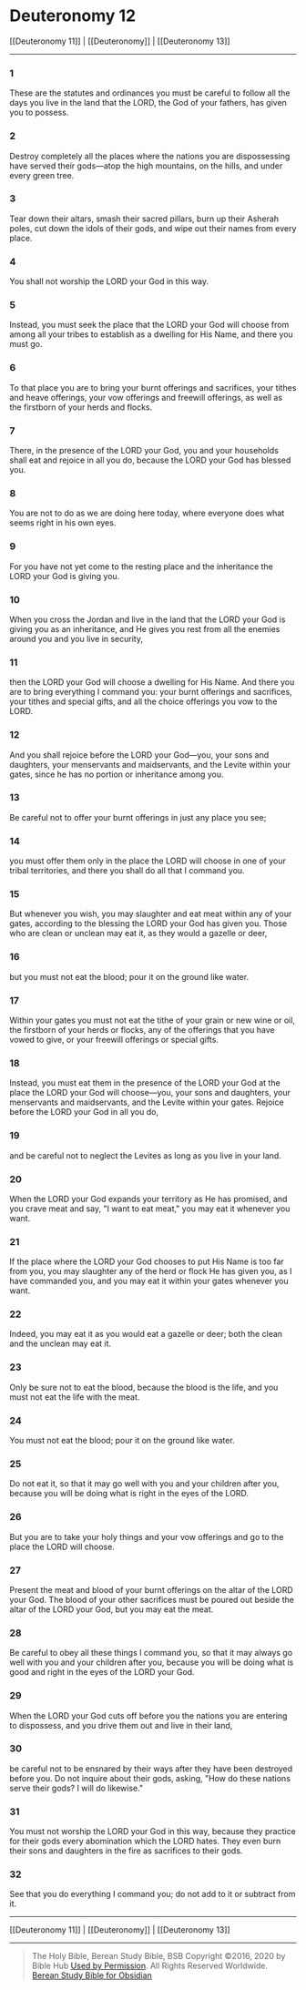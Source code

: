 # Deuteronomy 12

[[Deuteronomy 11]] | [[Deuteronomy]] | [[Deuteronomy 13]]

---

### 1
These are the statutes and ordinances you must be careful to follow all the days you live in the land that the LORD, the God of your fathers, has given you to possess.

### 2
Destroy completely all the places where the nations you are dispossessing have served their gods—atop the high mountains, on the hills, and under every green tree.

### 3
Tear down their altars, smash their sacred pillars, burn up their Asherah poles, cut down the idols of their gods, and wipe out their names from every place.

### 4
You shall not worship the LORD your God in this way.

### 5
Instead, you must seek the place that the LORD your God will choose from among all your tribes to establish as a dwelling for His Name, and there you must go.

### 6
To that place you are to bring your burnt offerings and sacrifices, your tithes and heave offerings, your vow offerings and freewill offerings, as well as the firstborn of your herds and flocks.

### 7
There, in the presence of the LORD your God, you and your households shall eat and rejoice in all you do, because the LORD your God has blessed you.

### 8
You are not to do as we are doing here today, where everyone does what seems right in his own eyes.

### 9
For you have not yet come to the resting place and the inheritance the LORD your God is giving you.

### 10
When you cross the Jordan and live in the land that the LORD your God is giving you as an inheritance, and He gives you rest from all the enemies around you and you live in security,

### 11
then the LORD your God will choose a dwelling for His Name. And there you are to bring everything I command you: your burnt offerings and sacrifices, your tithes and special gifts, and all the choice offerings you vow to the LORD.

### 12
And you shall rejoice before the LORD your God—you, your sons and daughters, your menservants and maidservants, and the Levite within your gates, since he has no portion or inheritance among you.

### 13
Be careful not to offer your burnt offerings in just any place you see;

### 14
you must offer them only in the place the LORD will choose in one of your tribal territories, and there you shall do all that I command you.

### 15
But whenever you wish, you may slaughter and eat meat within any of your gates, according to the blessing the LORD your God has given you. Those who are clean or unclean may eat it, as they would a gazelle or deer,

### 16
but you must not eat the blood; pour it on the ground like water.

### 17
Within your gates you must not eat the tithe of your grain or new wine or oil, the firstborn of your herds or flocks, any of the offerings that you have vowed to give, or your freewill offerings or special gifts.

### 18
Instead, you must eat them in the presence of the LORD your God at the place the LORD your God will choose—you, your sons and daughters, your menservants and maidservants, and the Levite within your gates. Rejoice before the LORD your God in all you do,

### 19
and be careful not to neglect the Levites as long as you live in your land.

### 20
When the LORD your God expands your territory as He has promised, and you crave meat and say, "I want to eat meat," you may eat it whenever you want.

### 21
If the place where the LORD your God chooses to put His Name is too far from you, you may slaughter any of the herd or flock He has given you, as I have commanded you, and you may eat it within your gates whenever you want.

### 22
Indeed, you may eat it as you would eat a gazelle or deer; both the clean and the unclean may eat it.

### 23
Only be sure not to eat the blood, because the blood is the life, and you must not eat the life with the meat.

### 24
You must not eat the blood; pour it on the ground like water.

### 25
Do not eat it, so that it may go well with you and your children after you, because you will be doing what is right in the eyes of the LORD.

### 26
But you are to take your holy things and your vow offerings and go to the place the LORD will choose.

### 27
Present the meat and blood of your burnt offerings on the altar of the LORD your God. The blood of your other sacrifices must be poured out beside the altar of the LORD your God, but you may eat the meat.

### 28
Be careful to obey all these things I command you, so that it may always go well with you and your children after you, because you will be doing what is good and right in the eyes of the LORD your God.

### 29
When the LORD your God cuts off before you the nations you are entering to dispossess, and you drive them out and live in their land,

### 30
be careful not to be ensnared by their ways after they have been destroyed before you. Do not inquire about their gods, asking, "How do these nations serve their gods? I will do likewise."

### 31
You must not worship the LORD your God in this way, because they practice for their gods every abomination which the LORD hates. They even burn their sons and daughters in the fire as sacrifices to their gods.

### 32
See that you do everything I command you; do not add to it or subtract from it.

---

[[Deuteronomy 11]] | [[Deuteronomy]] | [[Deuteronomy 13]]

---

> The Holy Bible, Berean Study Bible, BSB
> Copyright &copy;2016, 2020 by Bible Hub
> [Used by Permission](https://berean.bible/terms.htm). All Rights Reserved Worldwide.
> [Berean Study Bible for Obsidian](https://github.com/gapmiss/berean-study-bible-for-obsidian)</small>

